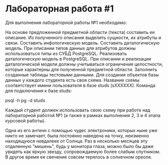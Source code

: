 # Лабораторная работа #1
Для выполнения лабораторной работы №1 необходимо:

На основе предложенной предметной области (текста) составить ее описание. Из полученного описания выделить сущности, их атрибуты и связи.
Составить инфологическую модель.
Составить даталогическую модель. При описании типов данных для атрибутов должны использоваться типы из СУБД PostgreSQL.
Реализовать даталогическую модель в PostgreSQL. При описании и реализации даталогической модели должны учитываться ограничения целостности, которые характерны для полученной предметной области.
Заполнить созданные таблицы тестовыми данными.
Для создания объектов базы данных у каждого студента есть своя схема. Название схемы соответствует имени пользователя в базе studs (sXXXXXX). Команда для подключения к базе studs:

psql -h pg -d studs

Каждый студент должен использовать свою схему при работе над лабораторной работой №1 (а также в рамках выполнения 2, 3 и 4 этапа курсовой работы).

Одна из его антенн с помощью чудес электроники, которых ныне уже никто не замечает, была постоянно наведена на точку, неизменно находящуюся невдалеке от Солнца. Раз в несколько месяцев эту отдаленную "мишень", будь у монитора глаза, можно было бы даже увидеть как яркую звезду, сопровождаемую более слабым спутником. В другое время ее свечение совсем терялось в солнечном ореоле.
